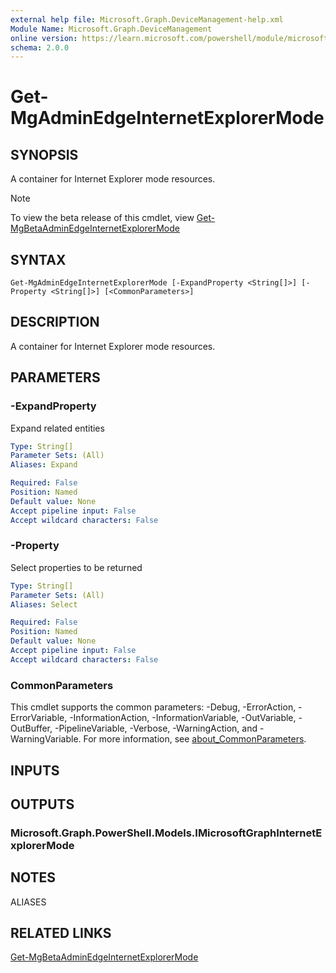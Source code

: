```yaml
---
external help file: Microsoft.Graph.DeviceManagement-help.xml
Module Name: Microsoft.Graph.DeviceManagement
online version: https://learn.microsoft.com/powershell/module/microsoft.graph.devicemanagement/get-mgadminedgeinternetexplorermode
schema: 2.0.0
---
```


# Get-MgAdminEdgeInternetExplorerMode

## SYNOPSIS
A container for Internet Explorer mode resources.

> [!NOTE]
> To view the beta release of this cmdlet, view [Get-MgBetaAdminEdgeInternetExplorerMode](/powershell/module/Microsoft.Graph.Beta.DeviceManagement/Get-MgAdminEdgeInternetExplorerMode?view=graph-powershell-beta)

## SYNTAX

```
Get-MgAdminEdgeInternetExplorerMode [-ExpandProperty <String[]>] [-Property <String[]>] [<CommonParameters>]
```

## DESCRIPTION
A container for Internet Explorer mode resources.

## PARAMETERS

### -ExpandProperty
Expand related entities

```yaml
Type: String[]
Parameter Sets: (All)
Aliases: Expand

Required: False
Position: Named
Default value: None
Accept pipeline input: False
Accept wildcard characters: False
```

### -Property
Select properties to be returned

```yaml
Type: String[]
Parameter Sets: (All)
Aliases: Select

Required: False
Position: Named
Default value: None
Accept pipeline input: False
Accept wildcard characters: False
```

### CommonParameters
This cmdlet supports the common parameters: -Debug, -ErrorAction, -ErrorVariable, -InformationAction, -InformationVariable, -OutVariable, -OutBuffer, -PipelineVariable, -Verbose, -WarningAction, and -WarningVariable. For more information, see [about_CommonParameters](http://go.microsoft.com/fwlink/?LinkID=113216).

## INPUTS

## OUTPUTS

### Microsoft.Graph.PowerShell.Models.IMicrosoftGraphInternetExplorerMode
## NOTES

ALIASES

## RELATED LINKS
[Get-MgBetaAdminEdgeInternetExplorerMode](/powershell/module/Microsoft.Graph.Beta.DeviceManagement/Get-MgAdminEdgeInternetExplorerMode?view=graph-powershell-beta)

